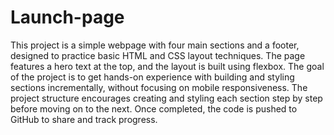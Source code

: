 # Launch-page
This project is a simple webpage with four main sections and a footer, designed to practice basic HTML and CSS layout techniques. The page features a hero text at the top, and the layout is built using flexbox. The goal of the project is to get hands-on experience with building and styling sections incrementally, without focusing on mobile responsiveness. The project structure encourages creating and styling each section step by step before moving on to the next. Once completed, the code is pushed to GitHub to share and track progress.

